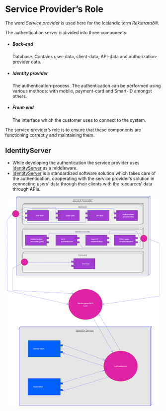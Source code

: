 # Service Provider’s Role

The word _Service provider_ is used here for the Icelandic term _Rekstraraðili_.

The authentication server is divided into three components:

- ##### Back-end
  Database. Contains user-data, client-data, API-data and authorization-provider data.
- ##### Identity provider
  The authentication-process. The authentication can be performed using various methods: with mobile, payment-card and Smart-ID amongst others.
- ##### Front-end
  The interface which the customer uses to connect to the system.

The service provider’s role is to ensure that these components are functioning correctly and maintaining them.

## IdentityServer

- While developing the authentication the service provider uses [IdentityServer](https://identityserver4.readthedocs.io/en/latest/) as a middleware.
- [IdentityServer](https://identityserver4.readthedocs.io/en/latest/) is a standardized software solution which takes care of the authentication, cooperating with the service provider’s solution in connecting users’ data through their clients with the resources’ data through APIs.

![service-provider-role/untitled.png](service-provider-role/untitled.png)
